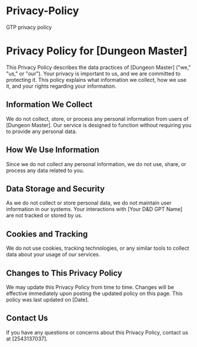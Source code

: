 # Privacy-Policy
GTP privacy policy
# Privacy Policy for [Dungeon Master]

This Privacy Policy describes the data practices of [Dungeon Master] ("we," "us," or "our"). Your privacy is important to us, and we are committed to protecting it. This policy explains what information we collect, how we use it, and your rights regarding your information.

## Information We Collect
We do not collect, store, or process any personal information from users of [Dungeon Master]. Our service is designed to function without requiring you to provide any personal data.

## How We Use Information
Since we do not collect any personal information, we do not use, share, or process any data related to you.

## Data Storage and Security
As we do not collect or store personal data, we do not maintain user information in our systems. Your interactions with [Your D&D GPT Name] are not tracked or stored by us.

## Cookies and Tracking
We do not use cookies, tracking technologies, or any similar tools to collect data about your usage of our services.

## Changes to This Privacy Policy
We may update this Privacy Policy from time to time. Changes will be effective immediately upon posting the updated policy on this page. This policy was last updated on [Date].

## Contact Us
If you have any questions or concerns about this Privacy Policy, contact us at [2543137037].
